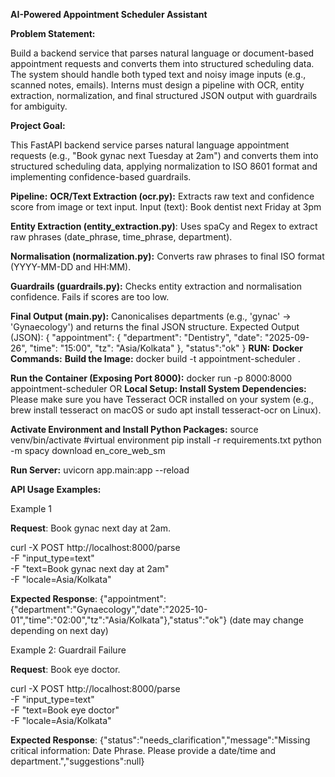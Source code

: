 **AI-Powered Appointment Scheduler Assistant**

**Problem Statement:**

Build a backend service that parses natural language or document-based appointment requests and converts them into structured scheduling data. The system should handle both typed text and noisy image inputs (e.g., scanned notes, emails). Interns must design a pipeline with OCR, entity extraction, normalization, and final structured JSON output with guardrails for ambiguity.

**Project Goal:**

This FastAPI backend service parses natural language appointment requests (e.g., "Book gynac next Tuesday at 2am") and converts them into structured scheduling data, applying normalization to ISO 8601 format and implementing confidence-based guardrails.

**Pipeline:**
**OCR/Text Extraction (ocr.py):** Extracts raw text and confidence score from image or text input.
Input (text):
Book dentist next Friday at 3pm

**Entity Extraction (entity_extraction.py)**: Uses spaCy and Regex to extract raw phrases (date_phrase, time_phrase, department).

**Normalisation (normalization.py):** Converts raw phrases to final ISO format (YYYY-MM-DD and HH:MM).

**Guardrails (guardrails.py):** Checks entity extraction and normalisation confidence. Fails if scores are too low.

**Final Output (main.py):** Canonicalises departments (e.g., 'gynac' → 'Gynaecology') and returns the final JSON structure.
Expected Output (JSON):
{
  "appointment": {
    "department": "Dentistry",
   "date": "2025-09-26",
  "time": "15:00",
  "tz": "Asia/Kolkata"
 },
 "status":"ok"
}
**RUN:**
**Docker Commands:**
**Build the Image:**
docker build -t appointment-scheduler .

**Run the Container (Exposing Port 8000):**
docker run -p 8000:8000 appointment-scheduler
              OR
**Local Setup:**
**Install System Dependencies:**
Please make sure you have Tesseract OCR installed on your system (e.g., brew install tesseract on macOS or sudo apt install tesseract-ocr on Linux).

**Activate Environment and Install Python Packages:**
source venv/bin/activate #virtual environment
pip install -r requirements.txt
python -m spacy download en_core_web_sm

**Run Server:**
uvicorn app.main:app --reload 


**API Usage Examples:**

Example 1 

  **Request**: Book gynac next day at 2am.
  
curl -X POST http://localhost:8000/parse \
  -F "input_type=text" \
  -F "text=Book gynac next day at 2am" \
  -F "locale=Asia/Kolkata"
  
  **Expected Response**: {"appointment":{"department":"Gynaecology","date":"2025-10-01","time":"02:00","tz":"Asia/Kolkata"},"status":"ok"} (date may change depending on next day)

Example 2: Guardrail Failure

  **Request**: Book eye doctor.
  
  curl -X POST http://localhost:8000/parse \
  -F "input_type=text" \
  -F "text=Book eye doctor" \
  -F "locale=Asia/Kolkata"
  
  **Expected Response**: {"status":"needs_clarification","message":"Missing critical information: Date Phrase. Please provide a date/time and department.","suggestions":null}
